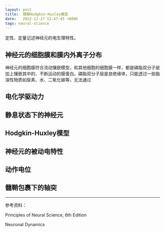 ```yaml
---
layout: post
title:  理解Hodgkin-Huxley模型
date:   2022-12-27 12:47:45 +0800
tags: neural-science
---
```


定性、定量记述神经元的电生理特性。

## 神经元的细胞膜和膜内外离子分布

神经元的细胞膜符合流动镶嵌模型，和其他细胞的细胞膜一样，都是磷脂双分子层加上镶嵌其中的、不断运动的膜蛋白。磷脂双分子层是良绝缘体，只能透过一些脂溶性物质如尿素、水、二氧化碳等，无法通过

## 电化学驱动力

## 静息状态下的神经元

## Hodgkin-Huxley模型

## 神经元的被动电特性

## 动作电位

## 髓鞘包裹下的轴突

---

参考资料：

Principles of Neural Science, 6th Edition

Neuronal Dynamics